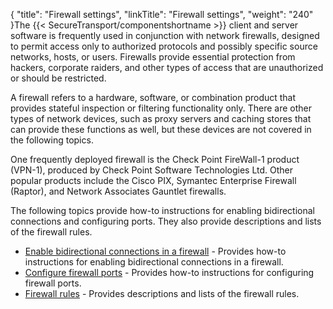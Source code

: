 {
    "title": "Firewall settings",
    "linkTitle": "Firewall settings",
    "weight": "240"
}The {{< SecureTransport/componentshortname  >}} client and server software is frequently used in conjunction with network firewalls, designed to permit access only to authorized protocols and possibly specific source networks, hosts, or users. Firewalls provide essential protection from hackers, corporate raiders, and other types of access that are unauthorized or should be restricted.

A firewall refers to a hardware, software, or combination product that provides stateful inspection or filtering functionality only. There are other types of network devices, such as proxy servers and caching stores that can provide these functions as well, but these devices are not covered in the following topics.

One frequently deployed firewall is the Check Point FireWall-1 product (VPN-1), produced by Check Point Software Technologies Ltd. Other popular products include the Cisco PIX, Symantec Enterprise Firewall (Raptor), and Network Associates Gauntlet firewalls.

The following topics provide how-to instructions for enabling bidirectional connections and configuring ports. They also provide descriptions and lists of the firewall rules.

-   <a href="r_st_enablebidirectionalconnectionsfirewall" class="MCXref xref">Enable bidirectional connections in a firewall</a> - Provides how-to instructions for enabling bidirectional connections in a firewall.
-   <a href="r_st_configuringfirewallports" class="MCXref xref">Configure firewall ports</a> - Provides how-to instructions for configuring firewall ports.
-   <a href="r_st_firewallrules" class="MCXref xref">Firewall rules</a> - Provides descriptions and lists of the firewall rules.
